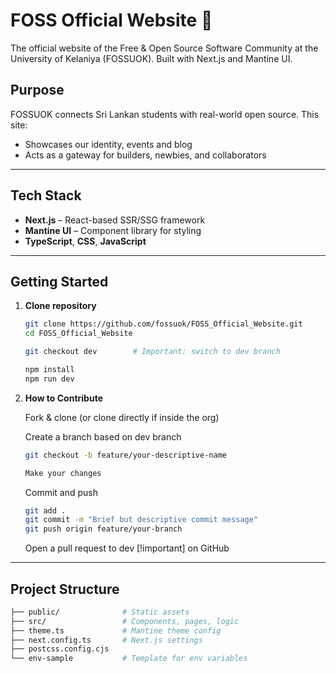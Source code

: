# FOSS Official Website 🐧

The official website of the Free & Open Source Software Community at the University of Kelaniya (FOSSUOK). Built with Next.js and Mantine UI.


## Purpose

FOSSUOK connects Sri Lankan students with real-world open source. This site:

- Showcases our identity, events and blog
- Acts as a gateway for builders, newbies, and collaborators

---

## Tech Stack

- **Next.js** – React-based SSR/SSG framework
- **Mantine UI** – Component library for styling
- **TypeScript**, **CSS**, **JavaScript**

---

## Getting Started

1. **Clone repository**
   ```bash
   git clone https://github.com/fossuok/FOSS_Official_Website.git
   cd FOSS_Official_Website
   
   git checkout dev        # Important: switch to dev branch
   
   npm install
   npm run dev

2. **How to Contribute**

   Fork & clone (or clone directly if inside the org)

   Create a branch based on dev branch
    ```bash
    git checkout -b feature/your-descriptive-name
    
    Make your changes
    ```

   Commit and push
    ```bash
    git add .
    git commit -m "Brief but descriptive commit message"
    git push origin feature/your-branch
    ```
   Open a pull request to dev [!important] on GitHub 

---

## Project Structure

```bash
├── public/              # Static assets
├── src/                 # Components, pages, logic
├── theme.ts             # Mantine theme config
├── next.config.ts       # Next.js settings
├── postcss.config.cjs
└── env-sample           # Template for env variables
